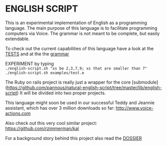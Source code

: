 # ENGLISH SCRIPT

This is an experimental implementation of English as a programming language.
The main purpose of this language is to facilitate programming computers via Voice.
The grammar is not meant to be complete, but easily extendable.

To check out the current capabilities of this language have a look at the [TESTS](https://github.com/pannous/natural-english-script/tree/master/test/unit)
and at the the [grammar](https://github.com/pannous/natural-english-script/blob/master/lib/english-script/english-parser.rb)

EXPERIMENT by typing  
`./english-script.sh "xs be 2,3,7,9; xs that are smaller than 7"`
`./english-script.sh examples/test.e`

The Ruby on rails project is really just a wrapper for the core [submodule]
(https://github.com/pannous/natural-english-script/tree/master/lib/english-script)
It will be divided into two proper projects.

This language might soon be used in our successful Teddy and Jeannie assistant, which has over 3 million downloads so far:
http://www.voice-actions.com

Also check out this very cool similar project:
https://github.com/rzimmerman/kal

For a background story behind this project also read the [DOSSIER](https://github.com/pannous/natural-english-script/tree/master/DOSSIER)
